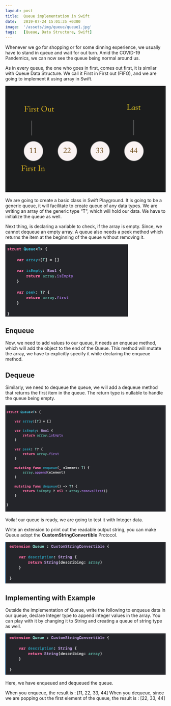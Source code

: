 ```yaml
---
layout: post
title:  Queue implementation in Swift
date:   2019-07-24 15:01:35 +0300
image:  '/assets/img/queue/queue1.jpg'
tags:   [Queue, Data Structure, Swift]
---
```


Whenever we go for shopping or for some dinning experience, we usually have to stand in queue and wait for out turn. Amid the COVID-19 Pandemics, we can now see the queue being normal around us.

As in every queue, the one who goes in first, comes out first, it is similar with Queue Data Structure. We call it First in First out (FIFO), and we are going to implement it using array in Swift. 

![](/assets/img/queue/queue2.jpg)

We are going to create a basic class in Swift Playground. It is going to be a generic queue, it will facilitate to create queue of any data types. We are writing an array of the generic type “T", which will hold our data. We have to initialize the queue as well.

Next thing, is declaring a variable to check, if the array is empty. Since, we cannot dequeue an empty array. A queue also needs a peek method which returns the item at the beginning of the queue without removing it.

![](/assets/img/queue/queue3.jpg)

## Enqueue
Now, we need to add values to our queue, it needs an enqueue method, which will add the object to the end of the Queue. This method will mutate the array, we have to explicitly specify it while declaring the enqueue method. 

## Dequeue
Similarly, we need to dequeue the queue, we will add a dequeue method that returns the first item in the queue. The return type is nullable to handle the queue being empty.

![](/assets/img/queue/queue4.jpg)

Voila! our queue is ready, we are going to test it with Integer data.

Write an extension to print out the readable output string, you can make Queue adopt the **CustomStringConvertible** Protocol.

![](/assets/img/queue/queue5.jpg)

## Implementing with Example
Outside the implementation of Queue, write the following to enqueue data in our queue, declare Integer type to append integer values in the array. 
You can play with it by changing it to String and creating a queue of string type as well.

![](/assets/img/queue/queue5.jpg)

Here, we have enqueued and dequeued the queue.

When you enqueue, the result is : [11, 22, 33, 44]
When you dequeue, since we are popping out the first element of the queue,  the result is : [22, 33, 44]


